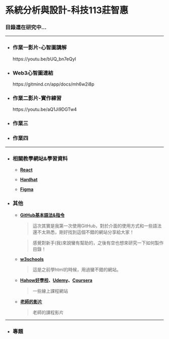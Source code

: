 # 系統分析與設計-科技113莊智惠
<!DOCTYPE html>
<html>

<body>
  
### 目錄還在研究中...

---
* <h3>作業一影片-心智圖講解</h3>
  https://youtu.be/bUQ_bn7eQyI
     
* <h3>Web3心智圖連結</h3>
  https://gitmind.cn/app/docs/mh6w2i8p
  
* <h3>作業二影片-實作練習</h3>
  https://youtu.be/aQ1Ji9DGTw4
  
* <h3>作業三</h3>

* <h3>作業四</h3>
  
---
* <h3>相關教學網站&學習資料</h3>
  
  - **[React](https://zh-hant.reactjs.org/tutorial/tutorial.html)**
  
  - **[Hardhat](https://hardhat.org/tutorial/creating-a-new-hardhat-project)**
  
  - **[Figma](https://www.figma.com/files/recent?fuid=1227531073817014101)**
  
  
* <h3>其他</h3>

  - **[GitHub基本語法&指令](https://gist.github.com/billy3321/1001749662c370887c63bb30f26c9e6e)**
    
    > 這次其實是我第一次使用GitHub，對於介面的使用方式和一些語法還不太熟悉，剛好找到這個不錯的網站分享給大家！
    
    > 感覺對新手(我)來說蠻有幫助的，之後有空也想來研究一下如何製作目錄！
  
  - **[w3schools](https://www.w3schools.com/html/default.asp)**
    
    > 這是之前學html的時候，用過蠻不錯的網站。
  
  - **[Hahow好學校](https://hahow.in/search?query=web3)、[Udemy](https://www.udemy.com/topic/smart-contracts/?sort=price-high-to-low&persist_locale&locale=zh_TW)、[Coursera](https://www.coursera.org/search?query=web3&)**
      
    > 一些線上課程網站
    
  - **[老師的影片](https://youtube.com/playlist?list=PLH3VeiMX0ckiCqHLpLIBOMXQRtF_Vs3Eo)**
  
    > 老師的課程影片
  
---  
* <h3>專題</h3>

  
</body>
</html>
